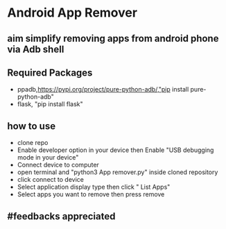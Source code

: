 # Android App Remover

## aim simplify removing apps from android phone via Adb shell

## Required Packages
- ppadb,https://pypi.org/project/pure-python-adb/,"pip install pure-python-adb"
- flask, "pip install flask"
 

## how to use

- clone repo
- Enable developer option in your device then Enable "USB debugging mode in your device"
- Connect device to computer
- open terminal and "python3 App remover.py" inside cloned repository
- click connect to device
- Select application display type then click " List Apps"
- Select apps you want to remove then press remove 


#feedbacks appreciated 
- 
